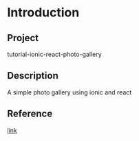 # Introduction

## Project  

tutorial-ionic-react-photo-gallery  

## Description

A simple photo gallery using ionic and react 

## Reference
[link](https://ionicframework.com/docs/react/your-first-app)